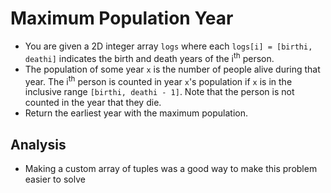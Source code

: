 # Maximum Population Year
- You are given a 2D integer array `logs` where each `logs[i] = [birthi, deathi]` indicates the birth and death years of the i<sup>th</sup> person.
- The population of some year `x` is the number of people alive during that year. The i<sup>th</sup> person is counted in year `x`'s population if `x` is in the inclusive range `[birthi, deathi - 1]`. Note that the person is not counted in the year that they die.
- Return the earliest year with the maximum population.

## Analysis
- Making a custom array of tuples was a good way to make this problem easier to solve

